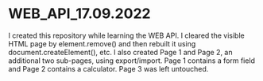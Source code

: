 # WEB_API_17.09.2022

I created this repository while learning the WEB API. I cleared the visible HTML page by element.remove() and then rebuilt it using document.createElement(), etc. I also created Page 1 and Page 2, an additional two sub-pages, using export/import. Page 1 contains a form field and Page 2 contains a calculator. Page 3 was left untouched.
